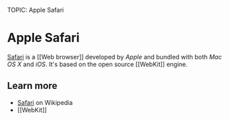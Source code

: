TOPIC: Apple Safari

# Apple Safari

[Safari](http://www.apple.com/safari/) is a [[Web browser]] developed by *Apple* and bundled
with both *Mac OS X* and *iOS*. It's based on the open source [[WebKit]] engine.

## Learn more

- [Safari](https://en.wikipedia.org/wiki/Safari%20(web%20browser)) on Wikipedia
- [[WebKit]]
